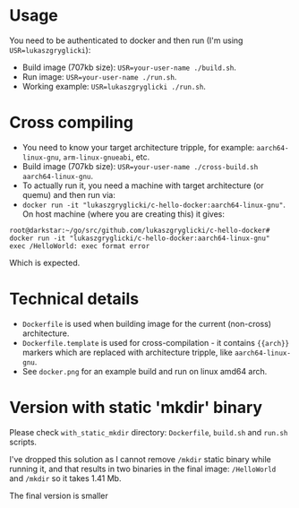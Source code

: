 # Usage

You need to be authenticated to docker and then run (I'm using `USR=lukaszgryglicki`):

- Build image (707kb size): `` USR=your-user-name ./build.sh ``.
- Run image: `` USR=your-user-name ./run.sh ``.
- Working example: `` USR=lukaszgryglicki ./run.sh ``.


# Cross compiling

- You need to know your target architecture tripple, for example: `aarch64-linux-gnu`, `arm-linux-gnueabi`, etc.
- Build image (707kb size): `` USR=your-user-name ./cross-build.sh aarch64-linux-gnu ``.
- To actually run it, you need a machine with target architecture (or quemu) and then run via: 
- `` docker run -it "lukaszgryglicki/c-hello-docker:aarch64-linux-gnu" ``. On host machine (where you are creating this) it gives:
```
root@darkstar:~/go/src/github.com/lukaszgryglicki/c-hello-docker# docker run -it "lukaszgryglicki/c-hello-docker:aarch64-linux-gnu"
exec /HelloWorld: exec format error
```
Which is expected.


# Technical details

- `Dockerfile` is used when building image for the current (non-cross) architecture.
- `Dockerfile.template` is used for cross-compilation - it contains `{{arch}}` markers which are replaced with architecture tripple, like `aarch64-linux-gnu`.
- See `docker.png` for an example build and run on linux amd64 arch.

# Version with static 'mkdir' binary


Please check `with_static_mkdir` directory: `Dockerfile`, `build.sh` and `run.sh` scripts.

I've dropped this solution as I cannot remove `/mkdir` static binary while running it, and that results in two binaries in the final image: `/HelloWorld` and `/mkdir` so it takes 1.41 Mb.

The final version is smaller
